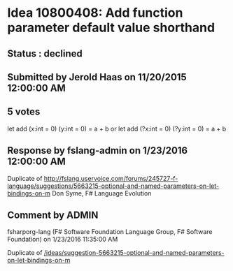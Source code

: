 # Idea 10800408: Add function parameter default value shorthand #

## Status : declined

## Submitted by Jerold Haas on 11/20/2015 12:00:00 AM

## 5 votes

let add (x:int = 0) (y:int = 0) = a + b
or
let add (?x:int = 0) (?y:int = 0) = a + b

## Response by fslang-admin on 1/23/2016 12:00:00 AM

Duplicate of http://fslang.uservoice.com/forums/245727-f-language/suggestions/5663215-optional-and-named-parameters-on-let-bindings-on-m
Don Syme, F# Language Evolution


## Comment by ADMIN
fsharporg-lang (F# Software Foundation Language Group, F# Software Foundation) on 1/23/2016 11:35:00 AM

Duplicate of [/ideas/suggestion-5663215-optional-and-named-parameters-on-let-bindings-on-m](/ideas/suggestion-5663215-optional-and-named-parameters-on-let-bindings-on-m.md)

